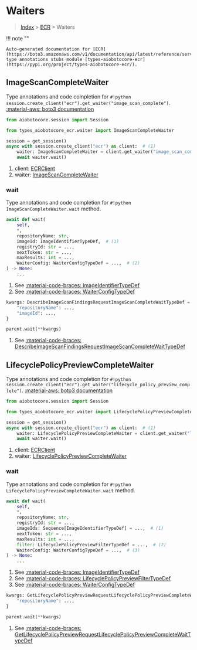 # Waiters

> [Index](../README.md) > [ECR](./README.md) > Waiters

!!! note ""

    Auto-generated documentation for [ECR](https://boto3.amazonaws.com/v1/documentation/api/latest/reference/services/ecr.html#ECR)
    type annotations stubs module [types-aiobotocore-ecr](https://pypi.org/project/types-aiobotocore-ecr/).

## ImageScanCompleteWaiter

Type annotations and code completion for `#!python session.create_client("ecr").get_waiter("image_scan_complete")`.
[:material-aws: boto3 documentation](https://boto3.amazonaws.com/v1/documentation/api/latest/reference/services/ecr.html#ECR.Waiter.ImageScanComplete)

```python title="Usage example"
from aiobotocore.session import Session

from types_aiobotocore_ecr.waiter import ImageScanCompleteWaiter

session = get_session()
async with session.create_client("ecr") as client:  # (1)
    waiter: ImageScanCompleteWaiter = client.get_waiter("image_scan_complete")  # (2)
    await waiter.wait()
```

1. client: [ECRClient](./client.md)
2. waiter: [ImageScanCompleteWaiter](./waiters.md#imagescancompletewaiter)


### wait

Type annotations and code completion for `#!python ImageScanCompleteWaiter.wait` method.

```python title="Method definition"
await def wait(
    self,
    *,
    repositoryName: str,
    imageId: ImageIdentifierTypeDef,  # (1)
    registryId: str = ...,
    nextToken: str = ...,
    maxResults: int = ...,
    WaiterConfig: WaiterConfigTypeDef = ...,  # (2)
) -> None:
    ...
```

1. See [:material-code-braces: ImageIdentifierTypeDef](./type_defs.md#imageidentifiertypedef) 
2. See [:material-code-braces: WaiterConfigTypeDef](./type_defs.md#waiterconfigtypedef) 


```python title="Usage example with kwargs"
kwargs: DescribeImageScanFindingsRequestImageScanCompleteWaitTypeDef = {  # (1)
    "repositoryName": ...,
    "imageId": ...,
}

parent.wait(**kwargs)
```

1. See [:material-code-braces: DescribeImageScanFindingsRequestImageScanCompleteWaitTypeDef](./type_defs.md#describeimagescanfindingsrequestimagescancompletewaittypedef) 
## LifecyclePolicyPreviewCompleteWaiter

Type annotations and code completion for `#!python session.create_client("ecr").get_waiter("lifecycle_policy_preview_complete")`.
[:material-aws: boto3 documentation](https://boto3.amazonaws.com/v1/documentation/api/latest/reference/services/ecr.html#ECR.Waiter.LifecyclePolicyPreviewComplete)

```python title="Usage example"
from aiobotocore.session import Session

from types_aiobotocore_ecr.waiter import LifecyclePolicyPreviewCompleteWaiter

session = get_session()
async with session.create_client("ecr") as client:  # (1)
    waiter: LifecyclePolicyPreviewCompleteWaiter = client.get_waiter("lifecycle_policy_preview_complete")  # (2)
    await waiter.wait()
```

1. client: [ECRClient](./client.md)
2. waiter: [LifecyclePolicyPreviewCompleteWaiter](./waiters.md#lifecyclepolicypreviewcompletewaiter)


### wait

Type annotations and code completion for `#!python LifecyclePolicyPreviewCompleteWaiter.wait` method.

```python title="Method definition"
await def wait(
    self,
    *,
    repositoryName: str,
    registryId: str = ...,
    imageIds: Sequence[ImageIdentifierTypeDef] = ...,  # (1)
    nextToken: str = ...,
    maxResults: int = ...,
    filter: LifecyclePolicyPreviewFilterTypeDef = ...,  # (2)
    WaiterConfig: WaiterConfigTypeDef = ...,  # (3)
) -> None:
    ...
```

1. See [:material-code-braces: ImageIdentifierTypeDef](./type_defs.md#imageidentifiertypedef) 
2. See [:material-code-braces: LifecyclePolicyPreviewFilterTypeDef](./type_defs.md#lifecyclepolicypreviewfiltertypedef) 
3. See [:material-code-braces: WaiterConfigTypeDef](./type_defs.md#waiterconfigtypedef) 


```python title="Usage example with kwargs"
kwargs: GetLifecyclePolicyPreviewRequestLifecyclePolicyPreviewCompleteWaitTypeDef = {  # (1)
    "repositoryName": ...,
}

parent.wait(**kwargs)
```

1. See [:material-code-braces: GetLifecyclePolicyPreviewRequestLifecyclePolicyPreviewCompleteWaitTypeDef](./type_defs.md#getlifecyclepolicypreviewrequestlifecyclepolicypreviewcompletewaittypedef) 
